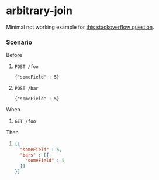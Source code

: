 # arbitrary-join

Minimal not working example for [this stackoverflow question](https://stackoverflow.com/questions/62447466/how-to-populate-a-collection-based-on-existing-columns-with-hibernate).

### Scenario
Before
1. ```http
   POST /foo
   
   {"someField" : 5}
   ```
1. ```http
   POST /bar
   
   {"someField" : 5}
   ```
When
1. ```http
   GET /foo
   ```

Then
1. ```json
   [{
     "someField" : 5,
     "bars" : [{
       "someField" : 5
     }]
   }]
   ```
   
